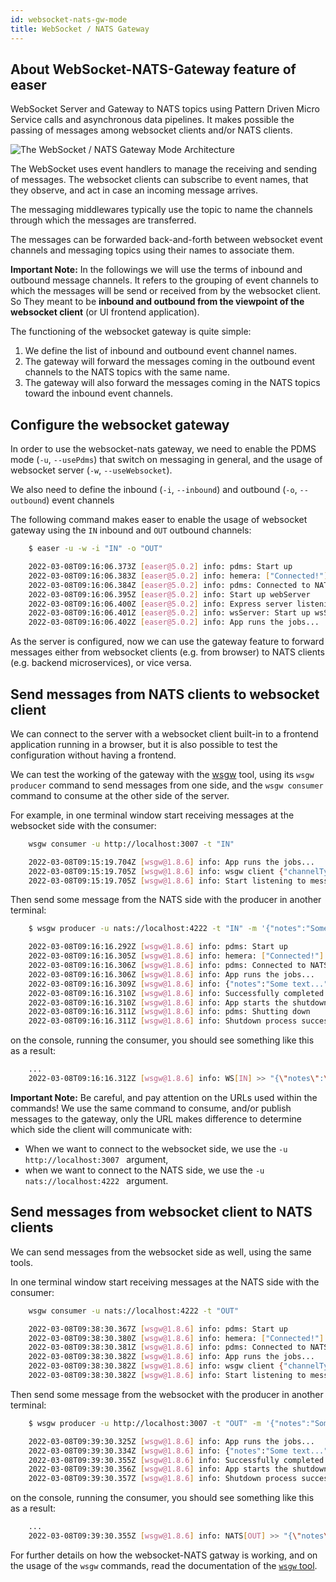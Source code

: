 ```yaml
---
id: websocket-nats-gw-mode
title: WebSocket / NATS Gateway
---
```


## About WebSocket-NATS-Gateway feature of easer

WebSocket Server and Gateway to NATS topics using Pattern Driven Micro Service calls and asynchronous data pipelines. 
It makes possible the passing of messages among websocket clients and/or NATS clients.

![The WebSocket / NATS Gateway Mode Architecture](/easer/img/websocket-nats-gw-architecture.png)

The WebSocket uses event handlers to manage the receiving and sending of messages.
The websocket clients can subscribe to event names, that they observe, and act in case an incoming message arrives.

The messaging middlewares typically use the topic to name the channels through which the messages are transferred.

The messages can be forwarded back-and-forth between websocket event channels and messaging topics
using their names to associate them. 

__Important Note:__
In the followings we will use the terms of inbound and outbound message channels.
It refers to the grouping of event channels to which the messages will be send or received from by the websocket client.
So They meant to be __inbound and outbound from the viewpoint of the websocket client__ (or UI frontend application).

The functioning of the websocket gateway is quite simple:
1. We define the list of inbound and outbound event channel names.
2. The gateway will forward the messages coming in the outbound event channels to the NATS topics with the same name.
3. The gateway will also forward the messages coming in the NATS topics toward the inbound event channels.


## Configure the websocket gateway

In order to use the websocket-nats gateway, we need to enable the PDMS mode (`-u`, `--usePdms`) that switch on messaging in general,
and the usage of websocket server (`-w`, `--useWebsocket`).

We also need to define the inbound (`-i`, `--inbound`) and outbound (`-o`, `--outbound`) event channels 

The following command makes easer to enable the usage of websocket gateway using the `IN` inbound and `OUT` outbound channels:

```bash
    $ easer -u -w -i "IN" -o "OUT"

    2022-03-08T09:16:06.373Z [easer@5.0.2] info: pdms: Start up
    2022-03-08T09:16:06.383Z [easer@5.0.2] info: hemera: ["Connected!"]
    2022-03-08T09:16:06.384Z [easer@5.0.2] info: pdms: Connected to NATS
    2022-03-08T09:16:06.395Z [easer@5.0.2] info: Start up webServer
    2022-03-08T09:16:06.400Z [easer@5.0.2] info: Express server listening on port 3007
    2022-03-08T09:16:06.401Z [easer@5.0.2] info: wsServer: Start up wsServer adapter
    2022-03-08T09:16:06.402Z [easer@5.0.2] info: App runs the jobs...
```

As the server is configured, now we can use the gateway feature to forward messages 
either from websocket clients (e.g. from browser) to NATS clients (e.g. backend microservices), or vice versa.

## Send messages from NATS clients to websocket client

We can connect to the server with a websocket client built-in to a frontend application running in a browser,
but it is also possible to test the configuration without having a frontend.

We can test the working of the gateway with the [wsgw](https://github.com/tombenke/wsgw) tool,
using its `wsgw producer` command to send messages from one side,
and the `wsgw consumer` command to consume at the other side of the server.

For example, in one terminal window start receiving messages at the websocket side with the consumer:
```bash
    wsgw consumer -u http://localhost:3007 -t "IN"

    2022-03-08T09:15:19.704Z [wsgw@1.8.6] info: App runs the jobs...
    2022-03-08T09:15:19.705Z [wsgw@1.8.6] info: wsgw client {"channelType":"WS","uri":"http://localhost:3007","topic":"IN"}
    2022-03-08T09:15:19.705Z [wsgw@1.8.6] info: Start listening to messages on WebSocket "IN" topic
```

Then send some message from the NATS side with the producer in another terminal:
```bash
    $ wsgw producer -u nats://localhost:4222 -t "IN" -m '{"notes":"Some text..."}'

    2022-03-08T09:16:16.292Z [wsgw@1.8.6] info: pdms: Start up
    2022-03-08T09:16:16.305Z [wsgw@1.8.6] info: hemera: ["Connected!"]
    2022-03-08T09:16:16.306Z [wsgw@1.8.6] info: pdms: Connected to NATS
    2022-03-08T09:16:16.306Z [wsgw@1.8.6] info: App runs the jobs...
    2022-03-08T09:16:16.309Z [wsgw@1.8.6] info: {"notes":"Some text..."} >> [IN]
    2022-03-08T09:16:16.310Z [wsgw@1.8.6] info: Successfully completed.
    2022-03-08T09:16:16.310Z [wsgw@1.8.6] info: App starts the shutdown process...
    2022-03-08T09:16:16.311Z [wsgw@1.8.6] info: pdms: Shutting down
    2022-03-08T09:16:16.311Z [wsgw@1.8.6] info: Shutdown process successfully finished
```

on the console, running the consumer, you should see something like this as a result:
```bash
    ...
    2022-03-08T09:16:16.312Z [wsgw@1.8.6] info: WS[IN] >> "{\"notes\":\"Some text...\"}"
```

__Important Note:__
Be careful, and pay attention on the URLs used within the commands!
We use the same command to consume, and/or publish messages to the gateway, only the URL makes difference 
to determine which side the client will communicate with:
- When we want to connect to the websocket side, we use the `-u http://localhost:3007 ` argument,
- when we want to connect to the NATS side, we use the  `-u nats://localhost:4222 ` argument.

## Send messages from websocket client to NATS clients

We can send messages from the websocket side as well, using the same tools.

In one terminal window start receiving messages at the NATS side with the consumer:
```bash
    wsgw consumer -u nats://localhost:4222 -t "OUT"

    2022-03-08T09:38:30.367Z [wsgw@1.8.6] info: pdms: Start up
    2022-03-08T09:38:30.380Z [wsgw@1.8.6] info: hemera: ["Connected!"]
    2022-03-08T09:38:30.381Z [wsgw@1.8.6] info: pdms: Connected to NATS
    2022-03-08T09:38:30.382Z [wsgw@1.8.6] info: App runs the jobs...
    2022-03-08T09:38:30.382Z [wsgw@1.8.6] info: wsgw client {"channelType":"NATS","uri":"nats://localhost:4222","topic":"OUT"}
    2022-03-08T09:38:30.382Z [wsgw@1.8.6] info: Start listening to messages on NATS "OUT" topic
```

Then send some message from the websocket with the producer in another terminal:
```bash
    $ wsgw producer -u http://localhost:3007 -t "OUT" -m '{"notes":"Some text..."}'

    2022-03-08T09:39:30.325Z [wsgw@1.8.6] info: App runs the jobs...
    2022-03-08T09:39:30.334Z [wsgw@1.8.6] info: {"notes":"Some text..."} >> [OUT]
    2022-03-08T09:39:30.355Z [wsgw@1.8.6] info: Successfully completed.
    2022-03-08T09:39:30.356Z [wsgw@1.8.6] info: App starts the shutdown process...
    2022-03-08T09:39:30.357Z [wsgw@1.8.6] info: Shutdown process successfully finished
```

on the console, running the consumer, you should see something like this as a result:
```bash
    ...
    2022-03-08T09:39:30.355Z [wsgw@1.8.6] info: NATS[OUT] >> "{\"notes\":\"Some text...\"}"
```

For further details on how the websocket-NATS gatway is working, and on the usage of the `wsgw` commands,
read the documentation of the [`wsgw` tool](https://github.com/tombenke/wsgw).
